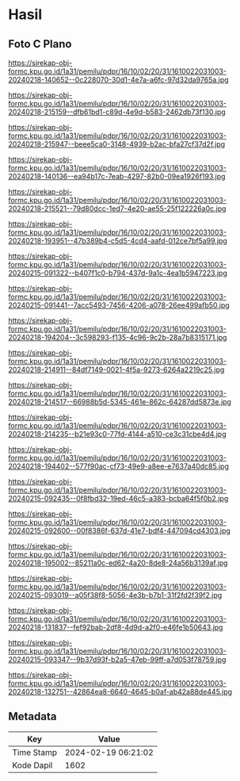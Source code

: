 # Hasil

## Foto C Plano

https://sirekap-obj-formc.kpu.go.id/1a31/pemilu/pdpr/16/10/02/20/31/1610022031003-20240218-140652--0c228070-30d1-4e7a-a6fc-97d32da9765a.jpg

https://sirekap-obj-formc.kpu.go.id/1a31/pemilu/pdpr/16/10/02/20/31/1610022031003-20240218-215159--dfb61bd1-c89d-4e9d-b583-2462db73f130.jpg

https://sirekap-obj-formc.kpu.go.id/1a31/pemilu/pdpr/16/10/02/20/31/1610022031003-20240218-215947--beee5ca0-3148-4939-b2ac-bfa27cf37d2f.jpg

https://sirekap-obj-formc.kpu.go.id/1a31/pemilu/pdpr/16/10/02/20/31/1610022031003-20240218-140136--ea94b17c-7eab-4297-82b0-09ea1926f193.jpg

https://sirekap-obj-formc.kpu.go.id/1a31/pemilu/pdpr/16/10/02/20/31/1610022031003-20240218-215521--79d80dcc-1ed7-4e20-ae55-25f122226a0c.jpg

https://sirekap-obj-formc.kpu.go.id/1a31/pemilu/pdpr/16/10/02/20/31/1610022031003-20240218-193951--47b389b4-c5d5-4cd4-aafd-012ce7bf5a99.jpg

https://sirekap-obj-formc.kpu.go.id/1a31/pemilu/pdpr/16/10/02/20/31/1610022031003-20240215-091322--b407f1c0-b794-437d-9a1c-4ea1b5947223.jpg

https://sirekap-obj-formc.kpu.go.id/1a31/pemilu/pdpr/16/10/02/20/31/1610022031003-20240215-091441--7acc5493-7456-4206-a078-26ee499afb50.jpg

https://sirekap-obj-formc.kpu.go.id/1a31/pemilu/pdpr/16/10/02/20/31/1610022031003-20240218-194204--3c598293-f135-4c96-9c2b-28a7b8315171.jpg

https://sirekap-obj-formc.kpu.go.id/1a31/pemilu/pdpr/16/10/02/20/31/1610022031003-20240218-214911--84df7149-0021-4f5a-9273-6264a2219c25.jpg

https://sirekap-obj-formc.kpu.go.id/1a31/pemilu/pdpr/16/10/02/20/31/1610022031003-20240218-214517--66988b5d-5345-461e-862c-64287dd5873e.jpg

https://sirekap-obj-formc.kpu.go.id/1a31/pemilu/pdpr/16/10/02/20/31/1610022031003-20240218-214235--b21e93c0-77fd-4144-a510-ce3c31cbe4d4.jpg

https://sirekap-obj-formc.kpu.go.id/1a31/pemilu/pdpr/16/10/02/20/31/1610022031003-20240218-194402--577f90ac-cf73-49e9-a8ee-e7637a40dc85.jpg

https://sirekap-obj-formc.kpu.go.id/1a31/pemilu/pdpr/16/10/02/20/31/1610022031003-20240215-092435--0f8fbd32-19ed-46c5-a383-bcba64f5f0b2.jpg

https://sirekap-obj-formc.kpu.go.id/1a31/pemilu/pdpr/16/10/02/20/31/1610022031003-20240215-092600--00f8386f-637d-41e7-bdf4-447094cd4303.jpg

https://sirekap-obj-formc.kpu.go.id/1a31/pemilu/pdpr/16/10/02/20/31/1610022031003-20240218-195002--85211a0c-ed62-4a20-8de8-24a56b3139af.jpg

https://sirekap-obj-formc.kpu.go.id/1a31/pemilu/pdpr/16/10/02/20/31/1610022031003-20240215-093019--a05f38f8-5056-4e3b-b7b1-31f2fd2f39f2.jpg

https://sirekap-obj-formc.kpu.go.id/1a31/pemilu/pdpr/16/10/02/20/31/1610022031003-20240218-131837--fef92bab-2df8-4d9d-a2f0-e46fe1b50643.jpg

https://sirekap-obj-formc.kpu.go.id/1a31/pemilu/pdpr/16/10/02/20/31/1610022031003-20240215-093347--9b37d93f-b2a5-47eb-99ff-a7d053f78759.jpg

https://sirekap-obj-formc.kpu.go.id/1a31/pemilu/pdpr/16/10/02/20/31/1610022031003-20240218-132751--42864ea8-6640-4645-b0af-ab42a88de445.jpg


## Metadata

| Key        | Value               |
| ---------- | ------------------- |
| Time Stamp | 2024-02-19 06:21:02 |
| Kode Dapil | 1602                |



